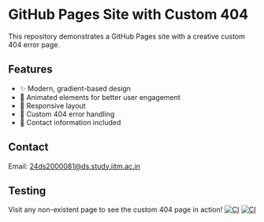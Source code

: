 # GitHub Pages Site with Custom 404

This repository demonstrates a GitHub Pages site with a creative custom 404 error page.

## Features
- ✨ Modern, gradient-based design
- 🎨 Animated elements for better user engagement
- 📱 Responsive layout
- 🔄 Custom 404 error handling
- 📧 Contact information included

## Contact
Email: 24ds2000081@ds.study.iitm.ac.in

## Testing
Visit any non-existent page to see the custom 404 page in action!
[![CI](https://github.com/gmahesh-1809/tds-ga-extra/actions/workflows/ci.yml/badge.svg)](https://github.com/gmahesh-1809/tds-ga-extra/actions/workflows/ci.yml)
[![CI](https://github.com/gmahesh-1809/tds-ga-extra/actions/workflows/ci.yml/badge.svg)](https://github.com/gmahesh-1809/tds-ga-extra/actions/workflows/ci.yml)
